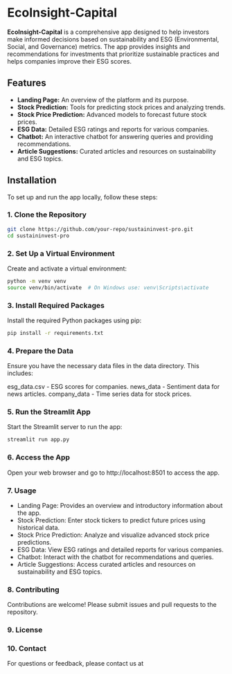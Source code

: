 # EcoInsight-Capital

**EcoInsight-Capital** is a comprehensive app designed to help investors make informed decisions based on sustainability and ESG (Environmental, Social, and Governance) metrics. The app provides insights and recommendations for investments that prioritize sustainable practices and helps companies improve their ESG scores.

## Features

- **Landing Page:** An overview of the platform and its purpose.
- **Stock Prediction:** Tools for predicting stock prices and analyzing trends.
- **Stock Price Prediction:** Advanced models to forecast future stock prices.
- **ESG Data:** Detailed ESG ratings and reports for various companies.
- **Chatbot:** An interactive chatbot for answering queries and providing recommendations.
- **Article Suggestions:** Curated articles and resources on sustainability and ESG topics.

## Installation

To set up and run the app locally, follow these steps:

### 1. Clone the Repository

```bash
git clone https://github.com/your-repo/sustaininvest-pro.git
cd sustaininvest-pro
```

### 2. Set Up a Virtual Environment

Create and activate a virtual environment:

```bash
python -m venv venv
source venv/bin/activate  # On Windows use: venv\Scripts\activate
```

### 3. Install Required Packages

Install the required Python packages using pip:

```bash
pip install -r requirements.txt
```

### 4. Prepare the Data

Ensure you have the necessary data files in the data directory. This includes:

esg_data.csv - ESG scores for companies.
news_data - Sentiment data for news articles.
company_data - Time series data for stock prices.


### 5. Run the Streamlit App

Start the Streamlit server to run the app:

```bash
streamlit run app.py
```

### 6. Access the App

Open your web browser and go to http://localhost:8501 to access the app.


### 7. Usage

- Landing Page: Provides an overview and introductory information about the app.
- Stock Prediction: Enter stock tickers to predict future prices using historical data.
- Stock Price Prediction: Analyze and visualize advanced stock price predictions.
- ESG Data: View ESG ratings and detailed reports for various companies.
- Chatbot: Interact with the chatbot for recommendations and queries.
- Article Suggestions: Access curated articles and resources on sustainability and ESG topics.


### 8. Contributing

Contributions are welcome! Please submit issues and pull requests to the repository.



### 9. License



### 10. Contact

For questions or feedback, please contact us at

